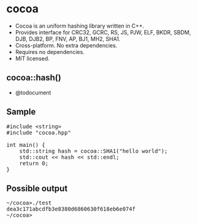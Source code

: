cocoa
=====

- Cocoa is an uniform hashing library written in C++.
- Provides interface for CRC32, GCRC, RS, JS, PJW, ELF, BKDR, SBDM, DJB, DJB2, BP, FNV, AP, BJ1, MH2, SHA1.
- Cross-platform. No extra dependencies.
- Requires no dependencies.
- MIT licensed.

cocoa::hash()
-------------

- @todocument

Sample
------
<pre>
#include &lt;string&gt;
#include "cocoa.hpp"

int main() {
    std::string hash = cocoa::SHA1("hello world");
    std::cout << hash << std::endl;
    return 0;
}
</pre>

Possible output
---------------
<pre>
~/cocoa>./test
dea3c171abcdfb3e8380d6860630f618eb6e074f
~/cocoa>
</pre>
